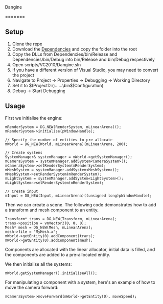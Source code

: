 Dangine

=======


Setup
-------

1. Clone the repo
2. Download the [Dependencies](https://dl.dropboxusercontent.com/u/31008648/Dependencies.zip) and copy the folder into the root
3. Copy the DLLs from Dependencies/bin/Release and Dependencies/bin/Debug into bin/Release and bin/Debug respectively
4. Open scripts/VC2010/Dangine.sln
5. If you have a different version of Visual Studio, you may need to convert the project
6. Navigate to Project -> Properties -> Debugging -> Working Directory
7. Set it to $(ProjectDir)\..\..\..\bin\$(Configuration)
8. Debug -> Start Debugging

Usage
-------

First we initialise the engine:

```
mRenderSystem = DG_NEW(RenderSystem, mLinearArena)();
mRenderSystem->initialise(pWindowHandle);

// Specify the number of entities to pre-allocate
mWorld = DG_NEW(World, mLinearArena)(mLinearArena, 200);

// Create systems
SystemManager& systemManager = mWorld->getSystemManager();
mCameraSystem = systemManager.addSystem<CameraSystem>();
mCameraSystem->setRenderSystem(mRenderSystem);
mMeshSystem = systemManager.addSystem<MeshSystem>();
mMeshSystem->setRenderSystem(mRenderSystem);
mLightSystem = systemManager.addSystem<LightSystem>();
mLightSystem->setRenderSystem(mRenderSystem);

// Create input
mInput = DG_NEW(Input, mLinearArena)((unsigned long)pWindowHandle);
```

Then we can create a scene. The following code demonstrates how to add a transform and
mesh component to an entity.

```
Transform* trans = DG_NEW(Transform, mLinearArena);
trans->position = vmVector3(0, 0, 0);
Mesh* mesh = DG_NEW(Mesh, mLinearArena);
mesh->file = "MyMesh.x";
mWorld->getEntity(0).addComponent(trans);
mWorld->getEntity(0).addComponent(mesh);
```

Components are allocated with the linear allocator, initial data is filled, and the
components are added to a pre-allocated entity.

We then initialise all the systems:

```
mWorld.getSystemManager().initialiseAll();
```

For manipulating a component with a system, here's an example of how to move the
camera forward:

```
mCameraSystem->moveForward(mWorld->getEntity(0), moveSpeed);
```